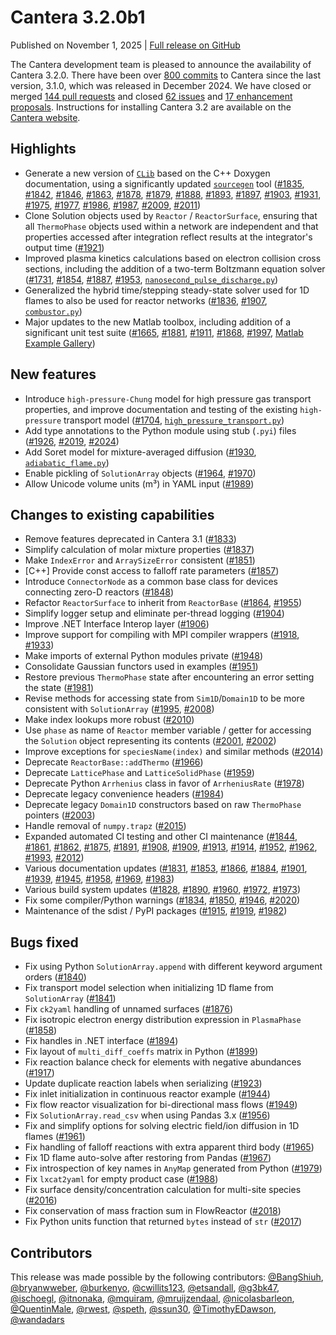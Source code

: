 # Cantera 3.2.0b1

Published on November 1, 2025 | [Full release on GitHub](https://github.com/Cantera/cantera/releases/tag/v3.2.0b1)

The Cantera development team is pleased to announce the availability of Cantera 3.2.0. There have been over [800 commits](https://github.com/Cantera/cantera/wiki/Cantera-3.2.0-Changelog) to Cantera since the last version, 3.1.0, which was released in December 2024. We have closed or merged [144 pull requests](https://github.com/Cantera/cantera/pulls?q=is%3Apr+merged%3A2024-11-10..2025-11-20+is%3Aclosed) and closed [62 issues](https://github.com/Cantera/cantera/issues?q=is%3Aissue+closed%3A2024-11-10..2025-11-20+is%3Aclosed) and [17 enhancement proposals](https://github.com/Cantera/enhancements/issues?q=is:issue+closed:2024-11-10..2025-11-20+is:closed). Instructions for installing Cantera 3.2 are available on the [Cantera website](/install/index).

## Highlights
- Generate a new version of <a href="../../cxx/d6/d51/CAPImain.html">`CLib`</a> based on the C++ Doxygen documentation, using a significantly updated [`sourcegen`](/develop/sourcegen) tool ([#1835](https://github.com/Cantera/cantera/pull/1835), [#1842](https://github.com/Cantera/cantera/pull/1842), [#1846](https://github.com/Cantera/cantera/pull/1846), [#1863](https://github.com/Cantera/cantera/pull/1863), [#1878](https://github.com/Cantera/cantera/pull/1878), [#1879](https://github.com/Cantera/cantera/pull/1879), [#1888](https://github.com/Cantera/cantera/pull/1888), [#1893](https://github.com/Cantera/cantera/pull/1893), [#1897](https://github.com/Cantera/cantera/pull/1897), [#1903](https://github.com/Cantera/cantera/pull/1903), [#1931](https://github.com/Cantera/cantera/pull/1931), [#1975](https://github.com/Cantera/cantera/pull/1975), [#1977](https://github.com/Cantera/cantera/pull/1977), [#1986](https://github.com/Cantera/cantera/pull/1986), [#1987](https://github.com/Cantera/cantera/pull/1987), [#2009](https://github.com/Cantera/cantera/pull/2009), [#2011](https://github.com/Cantera/cantera/pull/2011))
- Clone Solution objects used by `Reactor` / `ReactorSurface`, ensuring that all `ThermoPhase` objects used within a network are independent and that properties accessed after integration reflect results at the integrator's output time ([#1921](https://github.com/Cantera/cantera/pull/1921))
- Improved plasma kinetics calculations based on electron collision cross sections, including the addition of a two-term Boltzmann equation solver ([#1731](https://github.com/Cantera/cantera/pull/1731), [#1854](https://github.com/Cantera/cantera/pull/1854), [#1887](https://github.com/Cantera/cantera/pull/1887), [#1953](https://github.com/Cantera/cantera/pull/1953), [`nanosecond_pulse_discharge.py`](/examples/python/reactors/nanosecond_pulse_discharge))
- Generalized the hybrid time/stepping steady-state solver used for 1D flames to also be used for reactor networks ([#1836](https://github.com/Cantera/cantera/pull/1836), [#1907](https://github.com/Cantera/cantera/pull/1907), [`combustor.py`](/examples/python/reactors/combustor))
- Major updates to the new Matlab toolbox, including addition of a significant unit test suite ([#1665](https://github.com/Cantera/cantera/pull/1665), [#1881](https://github.com/Cantera/cantera/pull/1881), [#1911](https://github.com/Cantera/cantera/pull/1911), [#1868](https://github.com/Cantera/cantera/pull/1868), [#1997](https://github.com/Cantera/cantera/pull/1997), [Matlab Example Gallery](/examples/matlab_experimental/index))


## New features
- Introduce `high-pressure-Chung` model for high pressure gas transport properties, and improve documentation and testing of the existing `high-pressure` transport model ([#1704](https://github.com/Cantera/cantera/pull/1704), [`high_pressure_transport.py`](/examples/python/transport/high_pressure_transport))
- Add type annotations to the Python module using stub (`.pyi`) files ([#1926](https://github.com/Cantera/cantera/pull/1926), [#2019](https://github.com/Cantera/cantera/pull/2019), [#2024](https://github.com/Cantera/cantera/pull/2024))
- Add Soret model for mixture-averaged diffusion ([#1930](https://github.com/Cantera/cantera/pull/1930), [`adiabatic_flame.py`](/examples/python/onedim/adiabatic_flame))
- Enable pickling of `SolutionArray` objects ([#1964](https://github.com/Cantera/cantera/pull/1964), [#1970](https://github.com/Cantera/cantera/pull/1970))
- Allow Unicode volume units (m³) in YAML input ([#1989](https://github.com/Cantera/cantera/pull/1989))

## Changes to existing capabilities
- Remove features deprecated in Cantera 3.1 ([#1833](https://github.com/Cantera/cantera/pull/1833))
- Simplify calculation of molar mixture properties ([#1837](https://github.com/Cantera/cantera/pull/1837))
- Make `IndexError` and `ArraySizeError` consistent ([#1851](https://github.com/Cantera/cantera/pull/1851))
- [C++] Provide const access to falloff rate parameters ([#1857](https://github.com/Cantera/cantera/pull/1857))
- Introduce `ConnectorNode` as a common base class for devices connecting zero-D reactors ([#1848](https://github.com/Cantera/cantera/pull/1848))
- Refactor `ReactorSurface` to inherit from `ReactorBase` ([#1864](https://github.com/Cantera/cantera/pull/1864), [#1955](https://github.com/Cantera/cantera/pull/1955))
- Simplify logger setup and eliminate per-thread logging ([#1904](https://github.com/Cantera/cantera/pull/1904))
- Improve .NET Interface Interop layer ([#1906](https://github.com/Cantera/cantera/pull/1906))
- Improve support for compiling with MPI compiler wrappers ([#1918](https://github.com/Cantera/cantera/pull/1918), [#1933](https://github.com/Cantera/cantera/pull/1933))
- Make imports of external Python modules private ([#1948](https://github.com/Cantera/cantera/pull/1948))
- Consolidate Gaussian functors used in examples ([#1951](https://github.com/Cantera/cantera/pull/1951))
- Restore previous `ThermoPhase` state after encountering an error setting the state ([#1981](https://github.com/Cantera/cantera/pull/1981))
- Revise methods for accessing state from `Sim1D`/`Domain1D` to be more consistent with `SolutionArray` ([#1995](https://github.com/Cantera/cantera/pull/1995), [#2008](https://github.com/Cantera/cantera/pull/2008))
- Make index lookups more robust ([#2010](https://github.com/Cantera/cantera/pull/2010))
- Use `phase` as name of `Reactor` member variable / getter for accessing the `Solution` object representing its contents ([#2001](https://github.com/Cantera/cantera/pull/2001), [#2002](https://github.com/Cantera/cantera/pull/2002))
- Improve exceptions for `speciesName(index)` and similar methods ([#2014](https://github.com/Cantera/cantera/pull/2014))
- Deprecate `ReactorBase::addThermo` ([#1966](https://github.com/Cantera/cantera/pull/1966))
- Deprecate `LatticePhase` and `LatticeSolidPhase` ([#1959](https://github.com/Cantera/cantera/pull/1959))
- Deprecate Python `Arrhenius` class in favor of `ArrheniusRate` ([#1978](https://github.com/Cantera/cantera/pull/1978))
- Deprecate legacy convenience headers ([#1984](https://github.com/Cantera/cantera/pull/1984))
- Deprecate legacy `Domain1D` constructors based on raw `ThermoPhase` pointers ([#2003](https://github.com/Cantera/cantera/pull/2003))
- Handle removal of `numpy.trapz` ([#2015](https://github.com/Cantera/cantera/pull/2015))
- Expanded automated CI testing and other CI maintenance ([#1844](https://github.com/Cantera/cantera/pull/1844), [#1861](https://github.com/Cantera/cantera/pull/1861), [#1862](https://github.com/Cantera/cantera/pull/1862), [#1875](https://github.com/Cantera/cantera/pull/1875), [#1891](https://github.com/Cantera/cantera/pull/1891), [#1908](https://github.com/Cantera/cantera/pull/1908), [#1909](https://github.com/Cantera/cantera/pull/1909), [#1913](https://github.com/Cantera/cantera/pull/1913), [#1914](https://github.com/Cantera/cantera/pull/1914), [#1952](https://github.com/Cantera/cantera/pull/1952), [#1962](https://github.com/Cantera/cantera/pull/1962), [#1993](https://github.com/Cantera/cantera/pull/1993), [#2012](https://github.com/Cantera/cantera/pull/2012))
- Various documentation updates ([#1831](https://github.com/Cantera/cantera/pull/1831), [#1853](https://github.com/Cantera/cantera/pull/1853), [#1866](https://github.com/Cantera/cantera/pull/1866), [#1884](https://github.com/Cantera/cantera/pull/1884), [#1901](https://github.com/Cantera/cantera/pull/1901), [#1939](https://github.com/Cantera/cantera/pull/1939), [#1945](https://github.com/Cantera/cantera/pull/1945), [#1958](https://github.com/Cantera/cantera/pull/1958), [#1969](https://github.com/Cantera/cantera/pull/1969), [#1983](https://github.com/Cantera/cantera/pull/1983))
- Various build system updates ([#1828](https://github.com/Cantera/cantera/pull/1828), [#1890](https://github.com/Cantera/cantera/pull/1890), [#1960](https://github.com/Cantera/cantera/pull/1960), [#1972](https://github.com/Cantera/cantera/pull/1972), [#1973](https://github.com/Cantera/cantera/pull/1973))
- Fix some compiler/Python warnings ([#1834](https://github.com/Cantera/cantera/pull/1834), [#1850](https://github.com/Cantera/cantera/pull/1850), [#1946](https://github.com/Cantera/cantera/pull/1946), [#2020](https://github.com/Cantera/cantera/pull/2020))
- Maintenance of the sdist / PyPI packages ([#1915](https://github.com/Cantera/cantera/pull/1915), [#1919](https://github.com/Cantera/cantera/pull/1919), [#1982](https://github.com/Cantera/cantera/pull/1982))

## Bugs fixed
- Fix using Python `SolutionArray.append` with different keyword argument orders ([#1840](https://github.com/Cantera/cantera/pull/1840))
- Fix transport model selection when initializing 1D flame from `SolutionArray` ([#1841](https://github.com/Cantera/cantera/pull/1841))
- Fix `ck2yaml` handling of unnamed surfaces ([#1876](https://github.com/Cantera/cantera/pull/1876))
- Fix isotropic electron energy distribution expression in `PlasmaPhase` ([#1858](https://github.com/Cantera/cantera/pull/1858))
- Fix handles in .NET interface ([#1894](https://github.com/Cantera/cantera/pull/1894))
- Fix layout of `multi_diff_coeffs` matrix in Python ([#1899](https://github.com/Cantera/cantera/pull/1899))
- Fix reaction balance check for elements with negative abundances ([#1917](https://github.com/Cantera/cantera/pull/1917))
- Update duplicate reaction labels when serializing ([#1923](https://github.com/Cantera/cantera/pull/1923))
- Fix inlet initialization in continuous reactor example ([#1944](https://github.com/Cantera/cantera/pull/1944))
- Fix flow reactor visualization for bi-directional mass flows ([#1949](https://github.com/Cantera/cantera/pull/1949))
- Fix `SolutionArray.read_csv` when using Pandas 3.x ([#1956](https://github.com/Cantera/cantera/pull/1956))
- Fix and simplify options for solving electric field/ion diffusion in 1D flames ([#1961](https://github.com/Cantera/cantera/pull/1961))
- Fix handling of falloff reactions with extra apparent third body ([#1965](https://github.com/Cantera/cantera/pull/1965))
- Fix 1D flame auto-solve after restoring from Pandas ([#1967](https://github.com/Cantera/cantera/pull/1967))
- Fix introspection of key names in `AnyMap` generated from Python ([#1979](https://github.com/Cantera/cantera/pull/1979))
- Fix `lxcat2yaml` for empty product case ([#1988](https://github.com/Cantera/cantera/pull/1988))
- Fix surface density/concentration calculation for multi-site species ([#2016](https://github.com/Cantera/cantera/pull/2016))
- Fix conservation of mass fraction sum in FlowReactor ([#2018](https://github.com/Cantera/cantera/pull/2018))
- Fix Python units function that returned `bytes` instead of `str` ([#2017](https://github.com/Cantera/cantera/pull/2017))

## Contributors

This release was made possible by the following contributors: [@BangShiuh](https://github.com/BangShiuh), [@bryanwweber](https://github.com/bryanwweber), [@burkenyo](https://github.com/burkenyo), [@cwillits123](https://github.com/cwillits123), [@etsandall](https://github.com/etsandall), [@g3bk47](https://github.com/g3bk47), [@ischoegl](https://github.com/ischoegl), [@itnonaka](https://github.com/itnonaka), [@mquiram](https://github.com/mquiram), [@mruijzendaal](https://github.com/mruijzendaal), [@nicolasbarleon](https://github.com/nicolasbarleon), [@QuentinMale](https://github.com/QuentinMale), [@rwest](https://github.com/rwest), [@speth](https://github.com/speth), [@ssun30](https://github.com/ssun30), [@TimothyEDawson](https://github.com/TimothyEDawson), [@wandadars](https://github.com/wandadars)
